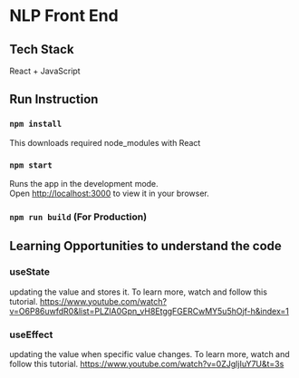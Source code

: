 # NLP Front End
## Tech Stack
React + JavaScript
## Run Instruction
### `npm install`
This downloads required node_modules with React
### `npm start`

Runs the app in the development mode.\
Open [http://localhost:3000](http://localhost:3000) to view it in your browser.
### `npm run build` (For Production)

## Learning Opportunities to understand the code

### useState
updating the value and stores it.
To learn more, watch and follow this tutorial.
https://www.youtube.com/watch?v=O6P86uwfdR0&list=PLZlA0Gpn_vH8EtggFGERCwMY5u5hOjf-h&index=1

### useEffect
updating the value when specific value changes.
To learn more, watch and follow this tutorial.
https://www.youtube.com/watch?v=0ZJgIjIuY7U&t=3s